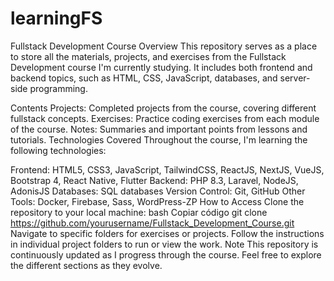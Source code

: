 # learningFS
Fullstack Development Course
Overview
This repository serves as a place to store all the materials, projects, and exercises from the Fullstack Development course I'm currently studying. It includes both frontend and backend topics, such as HTML, CSS, JavaScript, databases, and server-side programming.

Contents
Projects: Completed projects from the course, covering different fullstack concepts.
Exercises: Practice coding exercises from each module of the course.
Notes: Summaries and important points from lessons and tutorials.
Technologies Covered
Throughout the course, I'm learning the following technologies:

Frontend: HTML5, CSS3, JavaScript, TailwindCSS, ReactJS, NextJS, VueJS, Bootstrap 4, React Native, Flutter
Backend: PHP 8.3, Laravel, NodeJS, AdonisJS
Databases: SQL databases
Version Control: Git, GitHub
Other Tools: Docker, Firebase, Sass, WordPress-ZP
How to Access
Clone the repository to your local machine:
bash
Copiar código
git clone https://github.com/yourusername/Fullstack_Development_Course.git
Navigate to specific folders for exercises or projects.
Follow the instructions in individual project folders to run or view the work.
Note
This repository is continuously updated as I progress through the course. Feel free to explore the different sections as they evolve.